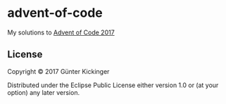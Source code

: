 # advent-of-code

My solutions to [Advent of Code 2017](http://adventofcode.com/)


## License

Copyright © 2017 Günter Kickinger

Distributed under the Eclipse Public License either version 1.0 or (at
your option) any later version.
